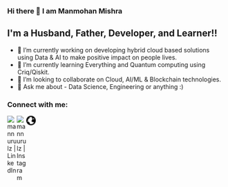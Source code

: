 ### Hi there 👋 I am Manmohan Mishra

## I'm a Husband, Father, Developer, and Learner!!
- 🔭 I’m currently working on developing hybrid cloud based solutions using Data & AI to make positive impact on people lives.
- 🌱 I’m currently learning Everything and Quantum computing using Criq/Qiskit.
- 👯 I’m looking to collaborate on Cloud, AI/ML & Blockchain technologies.
- 💬 Ask me about - Data Science, Engineering or anything :)

### Connect with me:

[<img align="left" alt="mannurulz | LinkedIn" width="22px" src="https://cdn.jsdelivr.net/npm/simple-icons@v3/icons/linkedin.svg" />][linkedin]
[<img align="left" alt="mannurulz | Instagram" width="22px" src="https://cdn.jsdelivr.net/npm/simple-icons@v3/icons/instagram.svg" />][instagram]
[<img align="left" alt="mishramanmohan.com" width="22px" src="https://raw.githubusercontent.com/iconic/open-iconic/master/svg/globe.svg" />][website]
<br />
<!--
**mannurulz/mannurulz** is a ✨ _special_ ✨ repository because its `README.md` (this file) appears on your GitHub profile.

Here are some ideas to get you started:

- 🔭 I’m currently working on ...
- 🌱 I’m currently learning ...
- 👯 I’m looking to collaborate on ...
- 🤔 I’m looking for help with ...
- 💬 Ask me about ...
- 📫 How to reach me: ...
- 😄 Pronouns: ...
- ⚡ Fun fact: ...
-->


[instagram]: https://instagram.com/mannurulz
[linkedin]: https://linkedin.com/in/manmohanmishra
[website]: http://www.mishramanmohan.com/
